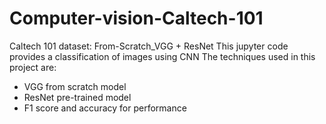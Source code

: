 # Computer-vision-Caltech-101
Caltech 101 dataset: From-Scratch_VGG + ResNet
This jupyter code provides a classification of images using CNN
The techniques used in this project are:
- VGG from scratch model
- ResNet pre-trained model
- F1 score and accuracy for performance
